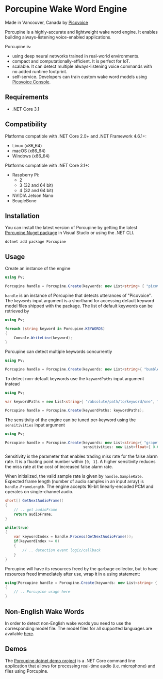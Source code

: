 # Porcupine Wake Word Engine

Made in Vancouver, Canada by [Picovoice](https://picovoice.ai)

Porcupine is a highly-accurate and lightweight wake word engine. It enables building always-listening voice-enabled
applications. 

Porcupine is:

- using deep neural networks trained in real-world environments.
- compact and computationally-efficient. It is perfect for IoT.
- scalable. It can detect multiple always-listening voice commands with no added runtime footprint.
- self-service. Developers can train custom wake word models using [Picovoice Console](https://picovoice.ai/console/).

## Requirements

- .NET Core 3.1

## Compatibility

Platforms compatible with .NET Core 2.0+ and .NET Framework 4.6.1+:

- Linux (x86_64)
- macOS (x86_64)
- Windows (x86_64)

Platforms compatible with .NET Core 3.1+:

- Raspberry Pi:
  - 2
  - 3 (32 and 64 bit)
  - 4 (32 and 64 bit)
- NVIDIA Jetson Nano
- BeagleBone

## Installation

You can install the latest version of Porcupine by getting the latest [Porcupine Nuget package](https://www.nuget.org/packages/Porcupine/)
in Visual Studio or using the .NET CLI.

```console
dotnet add package Porcupine
```

## Usage

Create an instance of the engine

```csharp
using Pv;

Porcupine handle = Porcupine.Create(keywords: new List<string> { "picovoice" });
```

`handle` is an instance of Porcupine that detects utterances of "Picovoice". The `keywords` input argument is a shorthand
for accessing default keyword model files shipped with the package. The list of default keywords can be retrieved by

```csharp
using Pv;

foreach (string keyword in Porcupine.KEYWORDS)
{
    Console.WriteLine(keyword);
}
```

Porcupine can detect multiple keywords concurrently

```csharp
using Pv;

Porcupine handle = Porcupine.Create(keywords: new List<string>{ "bumblebee", "picovoice" });
```

To detect non-default keywords use the `keywordPaths` input argument instead

```csharp
using Pv;

var keywordPaths = new List<string>{ "/absolute/path/to/keyword/one", "/absolute/path/to/keyword/two", ...}

Porcupine handle = Porcupine.Create(keywordPaths: keywordPaths);
```

The sensitivity of the engine can be tuned per-keyword using the `sensitivities` input argument

```csharp
using Pv;

Porcupine handle = Porcupine.Create(keywords: new List<string>{ "grapefruit", "porcupine" },  
                                    sensitivities: new List<float>{ 0.6f, 0.35f });
```

Sensitivity is the parameter that enables trading miss rate for the false alarm rate. It is a floating point number within
`[0, 1]`. A higher sensitivity reduces the miss rate at the cost of increased false alarm rate.

When initialized, the valid sample rate is given by `handle.SampleRate`. Expected frame length (number of audio samples
in an input array) is `handle.FrameLength`. The engine accepts 16-bit linearly-encoded PCM and operates on
single-channel audio.

```csharp
short[] GetNextAudioFrame()
{
    // .. get audioFrame
    return audioFrame;
}

while(true)
{
    var keywordIndex = handle.Process(GetNextAudioFrame());
    if(keywordIndex >= 0)
    {
	    // .. detection event logic/callback
    }
}
```

Porcupine will have its resources freed by the garbage collector, but to have resources freed  immediately after use,
wrap it in a using statement: 

```csharp
using(Porcupine handle = Porcupine.Create(keywords: new List<string> { "picovoice" }))
{
    // .. Porcupine usage here
}
```

## Non-English Wake Words

In order to detect non-English wake words you need to use the corresponding model file. The model files for all supported languages are available [here](/lib/common).

## Demos

The [Porcupine dotnet demo project](/demo/dotnet) is a .NET Core command line application that allows for 
processing real-time audio (i.e. microphone) and files using Porcupine.
